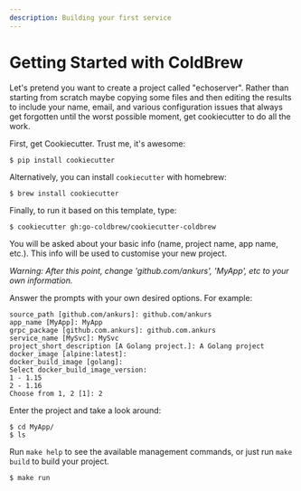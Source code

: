 ```yaml
---
description: Building your first service
---
```


# Getting Started with ColdBrew

Let's pretend you want to create a project called "echoserver". Rather than starting from scratch maybe copying some files and then editing the results to include your name, email, and various configuration issues that always get forgotten until the worst possible moment, get cookiecutter to do all the work.

First, get Cookiecutter. Trust me, it's awesome:

```text
$ pip install cookiecutter
```

Alternatively, you can install `cookiecutter` with homebrew:

```text
$ brew install cookiecutter
```

Finally, to run it based on this template, type:

```text
$ cookiecutter gh:go-coldbrew/cookiecutter-coldbrew
```

You will be asked about your basic info \(name, project name, app name, etc.\). This info will be used to customise your new project.

_Warning: After this point, change 'github.com/ankurs', 'MyApp', etc to your own information._

Answer the prompts with your own desired options. For example:

```text
source_path [github.com/ankurs]: github.com/ankurs
app_name [MyApp]: MyApp
grpc_package [github.com.ankurs]: github.com.ankurs
service_name [MySvc]: MySvc
project_short_description [A Golang project.]: A Golang project
docker_image [alpine:latest]:
docker_build_image [golang]:
Select docker_build_image_version:
1 - 1.15
2 - 1.16
Choose from 1, 2 [1]: 2
```

Enter the project and take a look around:

```text
$ cd MyApp/
$ ls
```

Run `make help` to see the available management commands, or just run `make build` to build your project.

```text
$ make run
```

